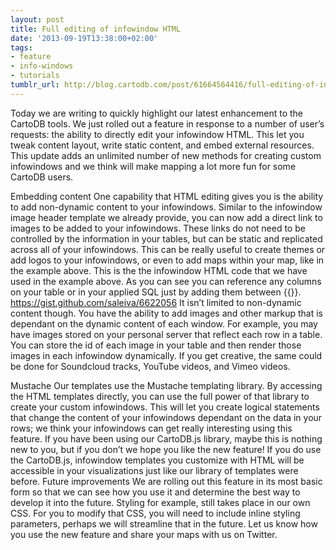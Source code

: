 ```yaml
---
layout: post
title: Full editing of infowindow HTML
date: '2013-09-19T13:38:00+02:00'
tags:
- feature
- info-windows
- tutorials
tumblr_url: http://blog.cartodb.com/post/61664564416/full-editing-of-infowindow-html
---
```


Today we are writing to quickly highlight our latest enhancement to the CartoDB tools. We just rolled out a feature in response to a number of user’s requests: the ability to directly edit your infowindow HTML. This let you tweak content layout, write static content, and embed external resources. This update adds an unlimited number of new methods for creating custom infowindows and we think will make mapping a lot more fun for some CartoDB users.


Embedding content
One capability that HTML editing gives you is the ability to add non-dynamic content to your infowindows. Similar to the infowindow image header template we already provide, you can now add a direct link to images to be added to your infowindows. These links do not need to be controlled by the information in your tables, but can be static and replicated across all of your infowindows. This can be really useful to create themes or add logos to your infowindows, or even to add maps within your map, like in the example above.
This is the the infowindow HTML code that we have used in the example above. As you can see you can reference any columns on your table or in your applied SQL just by adding them between {{}}.
https://gist.github.com/saleiva/6622056
It isn’t limited to non-dynamic content though. You have the ability to add images and other markup that is dependant on the dynamic content of each window. For example, you may have images stored on your personal server that reflect each row in a table. You can store the id of each image in your table and then render those images in each infowindow dynamically. If you get creative, the same could be done for Soundcloud tracks, YouTube videos, and Vimeo videos.

Mustache
Our templates use the Mustache templating library. By accessing the HTML templates directly, you can use the full power of that library to create your custom infowindows. This will let you create logical statements that change the content of your infowindows dependant on the data in your rows; we think your infowindows can get really interesting using this feature. If you have been using our CartoDB.js library, maybe this is nothing new to you, but if you don’t we hope you like the new feature! If you do use the CartoDB.js, infowindow templates you customize with HTML will be accessible in your visualizations just like our library of templates were before.
Future improvements
We are rolling out this feature in its most basic form so that we can see how you use it and determine the best way to develop it into the future. Styling for example, still takes place in our own CSS. For you to modify that CSS, you will need to include inline styling parameters, perhaps we will streamline that in the future. Let us know how you use the new feature and share your maps with us on Twitter.
